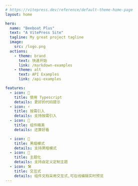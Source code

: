 ```yaml
---
# https://vitepress.dev/reference/default-theme-home-page
layout: home

hero:
  name: "Beeboat Plus"
  text: "A VitePress Site"
  tagline: My great project tagline
  image: 
    src: /logo.png
  actions:
    - theme: brand
      text: 快速开始
      link: /markdown-examples
    - theme: alt
      text: API Examples
      link: /api-examples

features:
  - icon: 🔑
    title: 使用 Typescript
    details: 更好的代码提示
  - icon: ⚡
    title: 按需引入
    details: 支持按需引入
  - icon: 🎁
    title: 组件精美
    details: 还算好看

  - icon: 🌙
    title: 黑暗模式
    details: 支持黑暗模式
  - icon: 🎨
    title: 主题化
    details: 支持自定义定制主题
  - icon: 🛠️
    title: 交互式
    details: 组件文档采用交互式,可在线编辑实时预览
---
```


